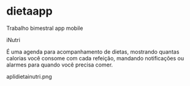 # dietaapp
Trabalho bimestral app mobile

iNutri

É uma agenda para acompanhamento de dietas, mostrando quantas calorias você consome com cada refeição, mandando notificações ou alarmes para quando você precisa comer.

aplidietainutri.png
